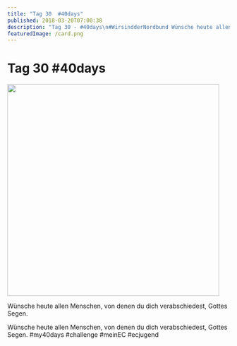 ```yaml
---
title: "Tag 30  #40days"
published: 2018-03-20T07:00:38
description: "Tag 30 - #40days\n#WirsindderNordbund Wünsche heute allen Menschen, von denen du dich verabschiedest, Gottes Segen. #my40days #challenge #meinEC #ecjugend"
featuredImage: /card.png
---
```


# Tag 30  #40days

<p><img src="/old/40DAYS_03-20_OUT-tag-30-480x480.jpg" alt width="480" height="480"></p><p>Wünsche heute allen Menschen, von denen du dich verabschiedest, Gottes Segen.</p><p>Wünsche heute allen Menschen, von denen du dich verabschiedest, Gottes Segen. #my40days #challenge #meinEC #ecjugend</p>